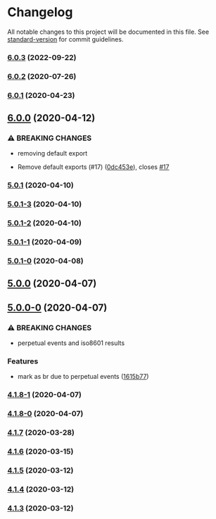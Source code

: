 # Changelog

All notable changes to this project will be documented in this file. See [standard-version](https://github.com/conventional-changelog/standard-version) for commit guidelines.

### [6.0.3](https://github.com/doniseferi/suntimes/compare/v6.0.2...v6.0.3) (2022-09-22)

### [6.0.2](https://github.com/doniseferi/suntimes/compare/v6.0.1...v6.0.2) (2020-07-26)

### [6.0.1](https://github.com/doniseferi/suntimes/compare/v6.0.0...v6.0.1) (2020-04-23)

## [6.0.0](https://github.com/doniseferi/suntimes/compare/v5.0.1...v6.0.0) (2020-04-12)


### ⚠ BREAKING CHANGES

* removing default export

* Remove default exports (#17) ([0dc453e](https://github.com/doniseferi/suntimes/commit/0dc453e50dfe05e3a155b38624e03038d7604ff3)), closes [#17](https://github.com/doniseferi/suntimes/issues/17)

### [5.0.1](https://github.com/doniseferi/suntimes/compare/v5.0.0...v5.0.1) (2020-04-10)

### [5.0.1-3](https://github.com/doniseferi/suntimes/compare/v5.0.1-2...v5.0.1-3) (2020-04-10)

### [5.0.1-2](https://github.com/doniseferi/suntimes/compare/v5.0.1-1...v5.0.1-2) (2020-04-10)

### [5.0.1-1](https://github.com/doniseferi/suntimes/compare/v5.0.1-0...v5.0.1-1) (2020-04-09)

### [5.0.1-0](https://github.com/doniseferi/suntimes/compare/v5.0.0...v5.0.1-0) (2020-04-08)

## [5.0.0](https://github.com/doniseferi/suntimes/compare/v5.0.0-0...v5.0.0) (2020-04-07)

## [5.0.0-0](https://github.com/doniseferi/suntimes/compare/v4.1.7...v5.0.0-0) (2020-04-07)


### ⚠ BREAKING CHANGES

* perpetual events and iso8601 results

### Features

* mark as br due to perpetual events ([1615b77](https://github.com/doniseferi/suntimes/commit/1615b77602e9de3aa623ebe3eefd064be4cece45))

### [4.1.8-1](https://github.com/doniseferi/suntimes/compare/v4.1.8-0...v4.1.8-1) (2020-04-07)

### [4.1.8-0](https://github.com/doniseferi/suntimes/compare/v4.1.7...v4.1.8-0) (2020-04-07)

### [4.1.7](https://github.com/doniseferi/suntimes/compare/v4.1.6...v4.1.7) (2020-03-28)

### [4.1.6](https://github.com/doniseferi/suntimes/compare/v4.1.5...v4.1.6) (2020-03-15)

### [4.1.5](https://github.com/doniseferi/suntimes/compare/v4.1.4...v4.1.5) (2020-03-12)

### [4.1.4](https://github.com/doniseferi/suntimes/compare/v4.1.2...v4.1.4) (2020-03-12)

### [4.1.3](https://github.com/doniseferi/suntimes/compare/v4.1.2...v4.1.3) (2020-03-12)
